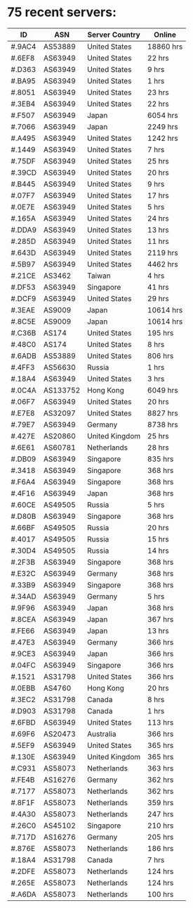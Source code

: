 # 75 recent servers:

| ID | ASN | Server Country | Online |
| ------ | ------ | ------ | ------ |
| #.9AC4 | AS53889 | United States | 18860 hrs |
| #.6EF8 | AS63949 | United States | 22 hrs |
| #.D363 | AS63949 | United States | 9 hrs |
| #.BA95 | AS63949 | United States | 1 hrs |
| #.8051 | AS63949 | United States | 23 hrs |
| #.3EB4 | AS63949 | United States | 22 hrs |
| #.F507 | AS63949 | Japan | 6054 hrs |
| #.7066 | AS63949 | Japan | 2249 hrs |
| #.A495 | AS63949 | United States | 1242 hrs |
| #.1449 | AS63949 | United States | 7 hrs |
| #.75DF | AS63949 | United States | 25 hrs |
| #.39CD | AS63949 | United States | 20 hrs |
| #.B445 | AS63949 | United States | 9 hrs |
| #.07F7 | AS63949 | United States | 17 hrs |
| #.0E7E | AS63949 | United States | 5 hrs |
| #.165A | AS63949 | United States | 24 hrs |
| #.DDA9 | AS63949 | United States | 13 hrs |
| #.285D | AS63949 | United States | 11 hrs |
| #.643D | AS63949 | United States | 2119 hrs |
| #.5B97 | AS63949 | United States | 4462 hrs |
| #.21CE | AS3462 | Taiwan | 4 hrs |
| #.DF53 | AS63949 | Singapore | 41 hrs |
| #.DCF9 | AS63949 | United States | 29 hrs |
| #.3EAE | AS9009 | Japan | 10614 hrs |
| #.8C5E | AS9009 | Japan | 10614 hrs |
| #.C36B | AS174 | United States | 195 hrs |
| #.48C0 | AS174 | United States | 8 hrs |
| #.6ADB | AS53889 | United States | 806 hrs |
| #.4FF3 | AS56630 | Russia | 1 hrs |
| #.18A4 | AS63949 | United States | 3 hrs |
| #.0C4A | AS133752 | Hong Kong | 6049 hrs |
| #.06F7 | AS63949 | United States | 20 hrs |
| #.E7E8 | AS32097 | United States | 8827 hrs |
| #.79E7 | AS63949 | Germany | 8738 hrs |
| #.427E | AS20860 | United Kingdom | 25 hrs |
| #.6E61 | AS60781 | Netherlands | 28 hrs |
| #.DB09 | AS63949 | Singapore | 835 hrs |
| #.3418 | AS63949 | Singapore | 368 hrs |
| #.F6A4 | AS63949 | Singapore | 368 hrs |
| #.4F16 | AS63949 | Japan | 368 hrs |
| #.60CE | AS49505 | Russia | 5 hrs |
| #.D80B | AS63949 | Singapore | 368 hrs |
| #.66BF | AS49505 | Russia | 20 hrs |
| #.4017 | AS49505 | Russia | 15 hrs |
| #.30D4 | AS49505 | Russia | 14 hrs |
| #.2F3B | AS63949 | Singapore | 368 hrs |
| #.E32C | AS63949 | Germany | 368 hrs |
| #.33B9 | AS63949 | Singapore | 368 hrs |
| #.34AD | AS63949 | Germany | 5 hrs |
| #.9F96 | AS63949 | Japan | 368 hrs |
| #.8CEA | AS63949 | Japan | 367 hrs |
| #.FE66 | AS63949 | Japan | 13 hrs |
| #.47E3 | AS63949 | Germany | 366 hrs |
| #.9CE3 | AS63949 | Japan | 366 hrs |
| #.04FC | AS63949 | Singapore | 366 hrs |
| #.1521 | AS31798 | United States | 366 hrs |
| #.0EBB | AS4760 | Hong Kong | 20 hrs |
| #.3EC2 | AS31798 | Canada | 8 hrs |
| #.D903 | AS31798 | Canada | 1 hrs |
| #.6FBD | AS63949 | United States | 113 hrs |
| #.69F6 | AS20473 | Australia | 366 hrs |
| #.5EF9 | AS63949 | United States | 365 hrs |
| #.130E | AS63949 | United Kingdom | 365 hrs |
| #.C931 | AS58073 | Netherlands | 363 hrs |
| #.FE4B | AS16276 | Germany | 362 hrs |
| #.7177 | AS58073 | Netherlands | 362 hrs |
| #.8F1F | AS58073 | Netherlands | 359 hrs |
| #.4A30 | AS58073 | Netherlands | 247 hrs |
| #.26C0 | AS45102 | Singapore | 210 hrs |
| #.717D | AS16276 | Germany | 205 hrs |
| #.876E | AS58073 | Netherlands | 186 hrs |
| #.18A4 | AS31798 | Canada | 7 hrs |
| #.2DFE | AS58073 | Netherlands | 124 hrs |
| #.265E | AS58073 | Netherlands | 124 hrs |
| #.A6DA | AS58073 | Netherlands | 100 hrs |

